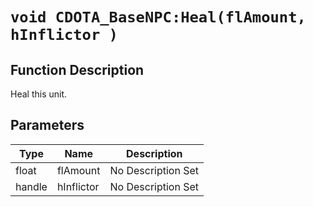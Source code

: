 # `void CDOTA_BaseNPC:Heal(flAmount, hInflictor )`
## Function Description
Heal this unit.
## Parameters
Type|Name|Description
--|--|--
float|flAmount|No Description Set
handle|hInflictor|No Description Set
